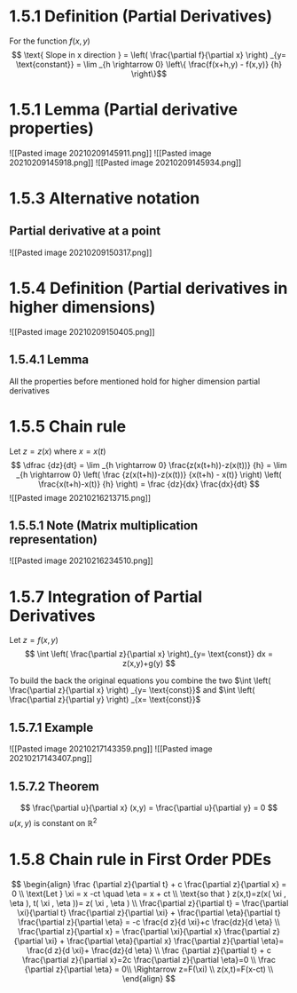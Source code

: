 # 1.5.1 Definition (Partial Derivatives)
For the function $f(x,y)$
$$ \text{ Slope in x direction } = \left( \frac{\partial f}{\partial x} \right) _{y= \text{constant}} = \lim _{h \rightarrow 0} \left\{ \frac{f(x+h,y) - f(x,y)} {h} \right\}$$

# 1.5.1 Lemma (Partial derivative properties)
![[Pasted image 20210209145911.png]]
![[Pasted image 20210209145918.png]]
![[Pasted image 20210209145934.png]]

# 1.5.3 Alternative notation
## Partial derivative at a point
![[Pasted image 20210209150317.png]]

# 1.5.4 Definition (Partial derivatives in higher dimensions)
![[Pasted image 20210209150405.png]]

## 1.5.4.1 Lemma
All the properties before mentioned hold for higher dimension partial derivatives

# 1.5.5 Chain rule
Let $z=z(x)$ where $x=x(t)$
$$
\dfrac {dz}{dt} = \lim _{h \rightarrow 0} \frac{z(x(t+h))-z(x(t))} {h} = \lim _{h \rightarrow 0} \left( \frac {z(x(t+h))-z(x(t))} {x(t+h) - x(t)} \right) \left( \frac{x(t+h)-x(t)} {h} \right) = \frac {dz}{dx} \frac{dx}{dt}
$$
![[Pasted image 20210216213715.png]]

## 1.5.5.1 Note (Matrix multiplication representation)
![[Pasted image 20210216234510.png]]

# 1.5.7 Integration of Partial Derivatives

Let $z=f(x,y)$
$$ 
\int \left( \frac{\partial z}{\partial x} \right)_{y= \text{const}} dx = z(x,y)+g(y)
$$


To build the back the original equations you combine the two $\int \left( \frac{\partial z}{\partial x} \right) _{y= \text{const}}$ and $\int \left( \frac{\partial z}{\partial y} \right) _{x= \text{const}}$

## 1.5.7.1 Example 
![[Pasted image 20210217143359.png]]
![[Pasted image 20210217143407.png]]

## 1.5.7.2 Theorem  

$$ 
\frac{\partial u}{\partial x} (x,y) = \frac{\partial u}{\partial y} = 0
$$
$u(x,y)$ is constant on $\mathbb{R}^2$

# 1.5.8 Chain rule in First Order PDEs
$$
\begin{align}
\frac {\partial z}{\partial t} + c \frac{\partial z}{\partial x} =  0 \\
\text{Let } \xi = x -ct \quad \eta = x + ct \\
\text{so that } z(x,t)=z(x( \xi , \eta ), t( \xi , \eta ))= z( \xi , \eta ) \\
\frac{\partial z}{\partial t} = \frac{\partial \xi}{\partial t} \frac{\partial z}{\partial \xi} + \frac{\partial \eta}{\partial t} \frac{\partial z}{\partial \eta} = -c \frac{d z}{d \xi}+c \frac{dz}{d \eta} \\
\frac{\partial z}{\partial x} = \frac{\partial \xi}{\partial x} \frac{\partial z}{\partial \xi} + \frac{\partial \eta}{\partial x} \frac{\partial z}{\partial \eta}= \frac{d z}{d \xi}+ \frac{dz}{d \eta} \\
\frac {\partial z}{\partial t} + c \frac{\partial z}{\partial x}=2c \frac{\partial z}{\partial \eta}=0 \\
\frac {\partial z}{\partial \eta} = 0\\
\Rightarrow z=F(\xi) \\
z(x,t)=F(x-ct) \\
\end{align}
$$
